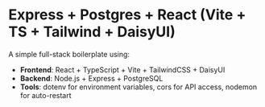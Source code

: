# Express + Postgres + React (Vite + TS + Tailwind + DaisyUI)

A simple full-stack boilerplate using:

- **Frontend**: React + TypeScript + Vite + TailwindCSS + DaisyUI  
- **Backend**: Node.js + Express + PostgreSQL  
- **Tools**: dotenv for environment variables, cors for API access, nodemon for auto-restart  

